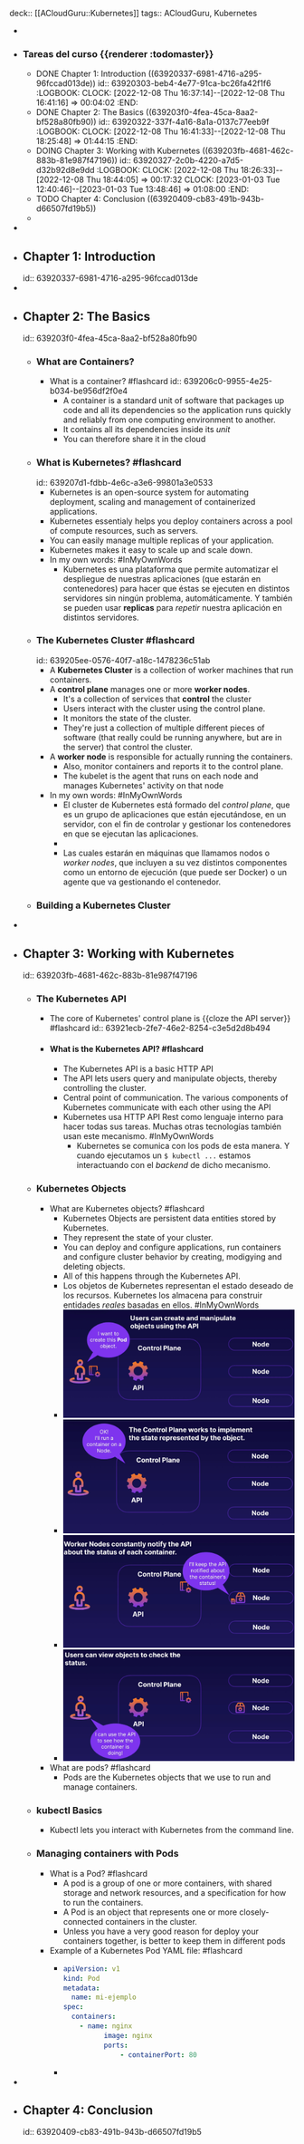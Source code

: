 deck:: [[ACloudGuru::Kubernetes]]
tags:: ACloudGuru, Kubernetes

-
- ### Tareas del curso {{renderer :todomaster}}
	- DONE Chapter 1: Introduction ((63920337-6981-4716-a295-96fccad013de))
	  id:: 63920303-beb4-4e77-91ca-bc26fa42f1f6
	  :LOGBOOK:
	  CLOCK: [2022-12-08 Thu 16:37:14]--[2022-12-08 Thu 16:41:16] =>  00:04:02
	  :END:
	- DONE Chapter 2: The Basics ((639203f0-4fea-45ca-8aa2-bf528a80fb90))
	  id:: 63920322-337f-4a16-8a1a-0137c77eeb9f
	  :LOGBOOK:
	  CLOCK: [2022-12-08 Thu 16:41:33]--[2022-12-08 Thu 18:25:48] =>  01:44:15
	  :END:
	- DOING Chapter 3: Working with Kubernetes ((639203fb-4681-462c-883b-81e987f47196))
	  id:: 63920327-2c0b-4220-a7d5-d32b92d8e9dd
	  :LOGBOOK:
	  CLOCK: [2022-12-08 Thu 18:26:33]--[2022-12-08 Thu 18:44:05] =>  00:17:32
	  CLOCK: [2023-01-03 Tue 12:40:46]--[2023-01-03 Tue 13:48:46] =>  01:08:00
	  :END:
	- TODO Chapter 4: Conclusion ((63920409-cb83-491b-943b-d66507fd19b5))
	-
-
- ## Chapter 1: Introduction
  id:: 63920337-6981-4716-a295-96fccad013de
-
- ## Chapter 2: The Basics
  id:: 639203f0-4fea-45ca-8aa2-bf528a80fb90
	- ### What are Containers?
		- What is a container? #flashcard
		  id:: 639206c0-9955-4e25-b034-be956df2f0e4
			- A container is a standard unit of software that packages up code and all its dependencies so the application runs quickly and reliably from one computing environment to another.
			- It contains all its dependencies inside its *unit*
			- You can therefore share it in the cloud
	- ### What is Kubernetes? #flashcard
	  id:: 639207d1-fdbb-4e6c-a3e6-99801a3e0533
		- Kubernetes is an open-source system for automating deployment, scaling and management of containerized applications.
		- Kubernetes essentialy helps you deploy containers across a pool of compute resources, such as servers.
		- You can easily manage multiple replicas of your application.
		- Kubernetes makes it easy to scale up and scale down.
		- In my own words: #InMyOwnWords
			- Kubernetes es una plataforma que permite automatizar el despliegue de nuestras aplicaciones (que estarán en contenedores) para hacer que éstas se ejecuten en distintos servidores sin ningún problema, automáticamente. Y también se pueden usar **replicas** para *repetir* nuestra aplicación en distintos servidores.
	- ### The Kubernetes Cluster #flashcard
	  id:: 639205ee-0576-40f7-a18c-1478236c51ab
		- A **Kubernetes Cluster** is a collection of worker machines that run containers.
		- A **control plane** manages one or more **worker nodes**.
			- It's a collection of services that **control** the cluster
			- Users interact with the cluster using the control plane.
			- It monitors the state of the cluster.
			- They're just a collection of multiple different pieces of software (that really could be running anywhere, but are in the server) that control the cluster.
		- A **worker node** is responsible for actually running the containers.
			- Also, monitor containers and reports it to the control plane.
			- The kubelet is the agent that runs on each node and manages Kubernetes' activity on that node
		- In my own words: #InMyOwnWords
			- El cluster de Kubernetes está formado del *control plane*, que es un grupo de aplicaciones que están ejecutándose, en un servidor, con el fin de controlar y gestionar los contenedores en que se ejecutan las aplicaciones.
			-
			- Las cuales estarán en máquinas que llamamos nodos o *worker nodes*, que incluyen a su vez distintos componentes como un entorno de ejecución (que puede ser Docker) o un agente que va gestionando el contenedor.
	- ### Building a Kubernetes Cluster
-
- ## Chapter 3: Working with Kubernetes
  id:: 639203fb-4681-462c-883b-81e987f47196
	- ### The Kubernetes API
		- The core of Kubernetes' control plane is {{cloze the API server}} #flashcard
		  id:: 63921ecb-2fe7-46e2-8254-c3e5d2d8b494
		- #### What is the Kubernetes API? #flashcard
			- The Kubernetes API is a basic HTTP API
			- The API lets users query and manipulate objects, thereby controlling the cluster.
			- Central point of communication. The various components of Kubernetes communicate with each other using the API
			- Kubernetes usa HTTP API Rest como lenguaje interno para hacer todas sus tareas. Muchas otras tecnologías también usan este mecanismo. #InMyOwnWords
				- Kubernetes se comunica con los pods de esta manera. Y cuando ejecutamos un `$ kubectl ...` estamos interactuando con el *backend* de dicho mecanismo.
	- ### Kubernetes Objects
		- What are Kubernetes objects? #flashcard
			- Kubernetes Objects are persistent data entities stored by Kubernetes.
			- They represent the state of your cluster.
			- You can deploy and configure applications, run containers and configure cluster behavior by creating, modigying and deleting objects.
			- All of this happens through the Kubernetes API.
			- Los objetos de Kubernetes representan el estado deseado de los recursos. Kubernetes los almacena para construir entidades *reales* basadas en ellos. #InMyOwnWords
			- ![image.png](../assets/image_1672747326745_0.png)
			- ![image.png](../assets/image_1672747345231_0.png)
			- ![image.png](../assets/image_1672747365741_0.png)
			- ![image.png](../assets/image_1672747392353_0.png)
		- What are pods? #flashcard
			- Pods are the Kubernetes objects that we use to run and manage containers.
	- ### kubectl Basics
		- Kubectl lets you interact with Kubernetes from the command line.
	- ### Managing containers with Pods
		- What is a Pod? #flashcard
			- A pod is a group of one or more containers, with shared storage and network resources, and a specification for how to run the containers.
			- A Pod is an object that represents one or more closely-connected containers in the cluster.
			- Unless you have a very good reason for deploy your containers together, is better to keep them in different pods
		- Example of a Kubernetes Pod YAML file: #flashcard
			- ``` yaml
			  apiVersion: v1
			  kind: Pod
			  metadata:
			  	name: mi-ejemplo
			  spec:
			  	containers:
			      - name: nginx
			            image: nginx
			            ports:
			            	- containerPort: 80
			  ```
			-
-
- ## Chapter 4: Conclusion
  id:: 63920409-cb83-491b-943b-d66507fd19b5
